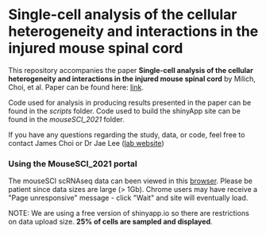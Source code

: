 # Single-cell analysis of the cellular heterogeneity and interactions in the injured mouse spinal cord

This repository accompanies the paper **Single-cell analysis of the cellular heterogeneity and interactions in the injured mouse spinal cord** by Milich, Choi, et al. Paper can be found here: [link](https://doi.org/10.1084/jem.20210040). 

Code used for analysis in producing results presented in the paper can be found in the *scripts* folder. Code used to build the shinyApp site can be found in the *mouseSCI_2021* folder. 

If you have any questions regarding the study, data, or code, feel free to contact James Choi or Dr Jae Lee ([lab website](https://www.jaeleelab.com/))


### Using the MouseSCI_2021 portal

The mouseSCI scRNAseq data can been viewed in this [browser](https://jameschoi94.shinyapps.io/mousesci_2021/). Please be patient since data sizes are large (> 1Gb). Chrome users may have receive a "Page unresponsive" message - click "Wait" and site will eventually load.

NOTE: We are using a free version of shinyapp.io so there are restrictions on data upload size. **25% of cells are sampled and displayed**. 